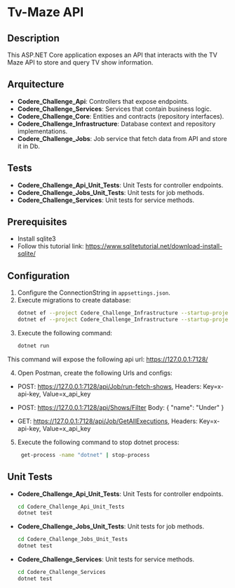 # Tv-Maze API 

## Description

This ASP.NET Core application exposes an API that interacts with the TV Maze API to store and query TV show information.

## Arquitecture

- **Codere_Challenge_Api**: Controllers that expose endpoints.
- **Codere_Challenge_Services**: Services that contain business logic.
- **Codere_Challenge_Core**: Entities and contracts (repository interfaces).
- **Codere_Challenge_Infrastructure**: Database context and repository implementations.
- **Codere_Challenge_Jobs**: Job service that fetch data from API and store it in Db.

## Tests

- **Codere_Challenge_Api_Unit_Tests**: Unit Tests for controller endpoints.
- **Codere_Challenge_Jobs_Unit_Tests**: Unit tests for job methods.
- **Codere_Challenge_Services**: Unit tests for service methods.

## Prerequisites
- Install sqlite3
- Follow this tutorial link: https://www.sqlitetutorial.net/download-install-sqlite/

## Configuration

1. Configure the ConnectionString in `appsettings.json`.
2. Execute migrations to create database:
   ```bash
   dotnet ef --project Codere_Challenge_Infrastructure --startup-project Codere_Challenge_Api migrations add Initial
   dotnet ef --project Codere_Challenge_Infrastructure --startup-project Codere_Challenge_Api database update
3. Execute the following command:
   ```bash
   dotnet run

This command will expose the following api url: https://127.0.0.1:7128/

4. Open Postman, create the following Urls and configs:

- POST: https://127.0.0.1:7128/api/Job/run-fetch-shows, Headers: Key=x-api-key, Value=x_api_key

- POST: https://127.0.0.1:7128/api/Shows/Filter
Body: 
{
  "name": "Under"
}

- GET: https://127.0.0.1:7128/api/Job/GetAllExecutions, Headers: Key=x-api-key, Value=x_api_key

5. Execute the following command to stop dotnet process:
   ```bash
    get-process -name "dotnet" | stop-process

## Unit Tests

- **Codere_Challenge_Api_Unit_Tests**: Unit Tests for controller endpoints.
   ```bash
   cd Codere_Challenge_Api_Unit_Tests
   dotnet test

- **Codere_Challenge_Jobs_Unit_Tests**: Unit tests for job methods.
   ```bash
   cd Codere_Challenge_Jobs_Unit_Tests
   dotnet test

- **Codere_Challenge_Services**: Unit tests for service methods.
   ```bash
   cd Codere_Challenge_Services
   dotnet test